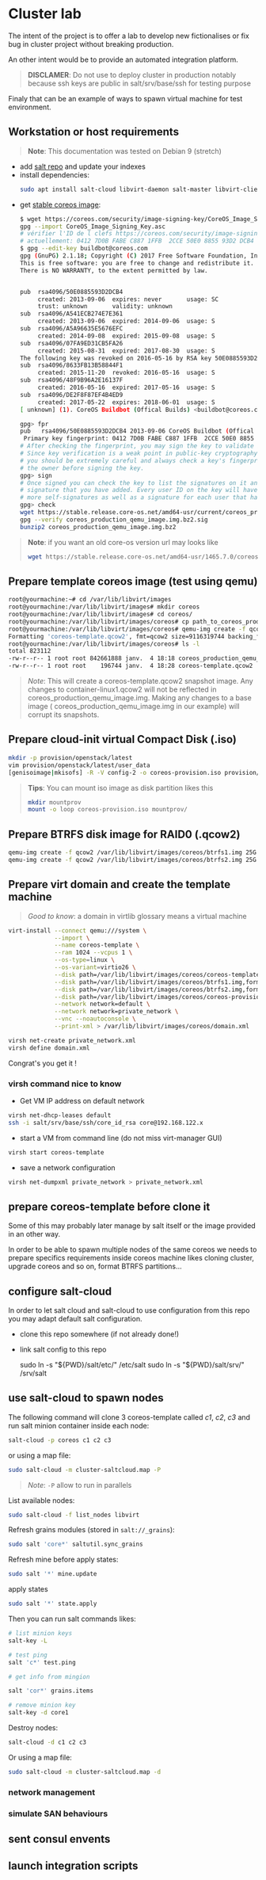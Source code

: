 # Cluster lab

The intent of the project is to offer a lab to develop new fictionalises
or fix bug in cluster project without breaking production.

An other intent would be to provide an automated integration platform.

> **DISCLAMER**: Do not use to deploy cluster in production notably because
> ssh keys are public in salt/srv/base/ssh for testing purpose

Finaly that can be an example of ways to spawn virtual machine for
test environment.

## Workstation or host requirements

> **Note**: This documentation was tested on Debian 9 (stretch)

* add [salt repo](https://repo.saltstack.com/#debian) and update your indexes
* install dependencies:
  ```bash
  sudo apt install salt-cloud libvirt-daemon salt-master libvirt-clients virt-manager
  ```
* get [stable coreos image](
  https://coreos.com/os/docs/latest/booting-with-libvirt.html):
  ```bash
  $ wget https://coreos.com/security/image-signing-key/CoreOS_Image_Signing_Key.asc
  gpg --import CoreOS_Image_Signing_Key.asc
  # vérifier l'ID de l clefs https://coreos.com/security/image-signing-key/
  # actuellement: 0412 7D0B FABE C887 1FFB  2CCE 50E0 8855 93D2 DCB4 (valide jusqu'en 2018-06-01)
  $ gpg --edit-key buildbot@coreos.com
  gpg (GnuPG) 2.1.18; Copyright (C) 2017 Free Software Foundation, Inc.
  This is free software: you are free to change and redistribute it.
  There is NO WARRANTY, to the extent permitted by law.
  
  
  pub  rsa4096/50E0885593D2DCB4
       created: 2013-09-06  expires: never       usage: SC  
       trust: unknown       validity: unknown
  sub  rsa4096/A541ECB274E7E361
       created: 2013-09-06  expired: 2014-09-06  usage: S   
  sub  rsa4096/A5A96635E5676EFC
       created: 2014-09-08  expired: 2015-09-08  usage: S   
  sub  rsa4096/07FA9ED31CB5FA26
       created: 2015-08-31  expired: 2017-08-30  usage: S   
  The following key was revoked on 2016-05-16 by RSA key 50E0885593D2DCB4 CoreOS Buildbot (Offical Builds) <buildbot@coreos.com>
  sub  rsa4096/8633FB13B58844F1
       created: 2015-11-20  revoked: 2016-05-16  usage: S   
  sub  rsa4096/48F9B96A2E16137F
       created: 2016-05-16  expired: 2017-05-16  usage: S   
  sub  rsa4096/DE2F8F87EF4B4ED9
       created: 2017-05-22  expires: 2018-06-01  usage: S   
  [ unknown] (1). CoreOS Buildbot (Offical Builds) <buildbot@coreos.com>
  
  gpg> fpr
  pub   rsa4096/50E0885593D2DCB4 2013-09-06 CoreOS Buildbot (Offical Builds) <buildbot@coreos.com>
   Primary key fingerprint: 0412 7D0B FABE C887 1FFB  2CCE 50E0 8855 93D2 DCB4
  # After checking the fingerprint, you may sign the key to validate it.
  # Since key verification is a weak point in public-key cryptography, 
  # you should be extremely careful and always check a key's fingerprint with 
  # the owner before signing the key.
  gpg> sign
  # Once signed you can check the key to list the signatures on it and see the
  # signature that you have added. Every user ID on the key will have one or
  # more self-signatures as well as a signature for each user that has validated the key.
  gpg> check
  wget https://stable.release.core-os.net/amd64-usr/current/coreos_production_qemu_image.img.bz2{,.sig}
  gpg --verify coreos_production_qemu_image.img.bz2.sig
  bunzip2 coreos_production_qemu_image.img.bz2
  ```
> **Note**: if you want an old core-os version url may looks like
> ```bash
> wget https://stable.release.core-os.net/amd64-usr/1465.7.0/coreos_production_qemu_image.img.bz2{,.sig}
> ```


## Prepare template coreos image (test using qemu)

```bash
root@yourmachine:~# cd /var/lib/libvirt/images
root@yourmachine:/var/lib/libvirt/images# mkdir coreos
root@yourmachine:/var/lib/libvirt/images# cd coreos/
root@yourmachine:/var/lib/libvirt/images/coreos# cp path_to_coreos_production_qemu_image.img .
root@yourmachine:/var/lib/libvirt/images/coreos# qemu-img create -f qcow2 -b coreos_production_qemu_image.img coreos-template.qcow2
Formatting 'coreos-template.qcow2', fmt=qcow2 size=9116319744 backing_file=coreos_production_qemu_image.img encryption=off cluster_size=65536 lazy_refcounts=off refcount_bits=16
root@yourmachine:/var/lib/libvirt/images/coreos# ls -l
total 823112
-rw-r--r-- 1 root root 842661888 janv.  4 18:18 coreos_production_qemu_image.img
-rw-r--r-- 1 root root    196744 janv.  4 18:28 coreos-template.qcow2
```

> *Note*: This will create a coreos-template.qcow2 snapshot image.
> Any changes to container-linux1.qcow2 will not be reflected in
> coreos_production_qemu_image.img. Making any changes to a base image (
> coreos_production_qemu_image.img in our example) will corrupt its snapshots.

## Prepare cloud-init virtual Compact Disk (.iso)

```bash
mkdir -p provision/openstack/latest
vim provision/openstack/latest/user_data
[genisoimage|mkisofs] -R -V config-2 -o coreos-provision.iso provision/
```

> **Tips**: You can mount iso image as disk partition likes this
> ```bash
> mkdir mountprov
> mount -o loop coreos-provision.iso mountprov/
> ```


## Prepare BTRFS disk image for RAID0 (.qcow2)

```bash
qemu-img create -f qcow2 /var/lib/libvirt/images/coreos/btrfs1.img 25G
qemu-img create -f qcow2 /var/lib/libvirt/images/coreos/btrfs2.img 25G
```


## Prepare virt domain and create the template machine

> *Good to know*: a domain in virtlib glossary means a virtual machine

```bash
virt-install --connect qemu:///system \
             --import \
             --name coreos-template \
             --ram 1024 --vcpus 1 \
             --os-type=linux \
             --os-variant=virtio26 \
             --disk path=/var/lib/libvirt/images/coreos/coreos-template.qcow2,format=qcow2,bus=virtio \
             --disk path=/var/lib/libvirt/images/coreos/btrfs1.img,format=qcow2,bus=virtio \
             --disk path=/var/lib/libvirt/images/coreos/btrfs2.img,format=qcow2,bus=virtio \
             --disk path=/var/lib/libvirt/images/coreos/coreos-provision.iso,device=cdrom \
             --network network=default \
             --network network=private_network \
             --vnc --noautoconsole \
             --print-xml > /var/lib/libvirt/images/coreos/domain.xml
```


```bash
virsh net-create private_network.xml 
virsh define domain.xml
```

Congrat's you get it !


### virsh command nice to know

* Get VM IP address on default network

```bash
virsh net-dhcp-leases default
ssh -i salt/srv/base/ssh/core_id_rsa core@192.168.122.x
```

* start a VM from command line (do not miss virt-manager GUI)
```bash
virsh start coreos-template
```

* save a network configuration

```bash
virsh net-dumpxml private_network > private_network.xml
```

## prepare coreos-template before clone it

Some of this may probably later manage by salt itself or the image provided in
an other way.

In order to be able to spawn multiple nodes of the same coreos we needs to
prepare specifics requirements inside coreos machine likes cloning cluster,
upgrade coreos and so on, format BTRFS partitions...


## configure salt-cloud

In order to let salt cloud and salt-cloud to use configuration from this repo
you may adapt default salt configuration.

* clone this repo somewhere (if not already done!)
* link salt config to this repo

    sudo ln -s "${PWD}/salt/etc/" /etc/salt
    sudo ln -s "${PWD}/salt/srv/" /srv/salt


## use salt-cloud to spawn nodes

The following command will clone 3 coreos-template called *c1*, *c2*, *c3* and
run salt minion container inside each node:

```bash
salt-cloud -p coreos c1 c2 c3
```
or using a map file:

```bash
sudo salt-cloud -m cluster-saltcloud.map -P
```

> *Note*: ``-P`` allow to run in parallels

List available nodes:

```bash
sudo salt-cloud -f list_nodes libvirt
```

Refresh grains modules (stored in ``salt://_grains``):

```bash
sudo salt 'core*' saltutil.sync_grains
```

Refresh mine before apply states:

```bash
sudo salt '*' mine.update
```

apply states
```bash
sudo salt '*' state.apply
```


Then you can run salt commands likes:

```bash
# list minion keys
salt-key -L

# test ping
salt 'c*' test.ping

# get info from mingion

salt 'cor*' grains.items

# remove minion key
salt-key -d core1
```

Destroy nodes:

```bash
salt-cloud -d c1 c2 c3
```

Or using a map file:

```bash
sudo salt-cloud -m cluster-saltcloud.map -d
```

### network management

### simulate SAN behaviours


## sent consul envents

## launch integration scripts

